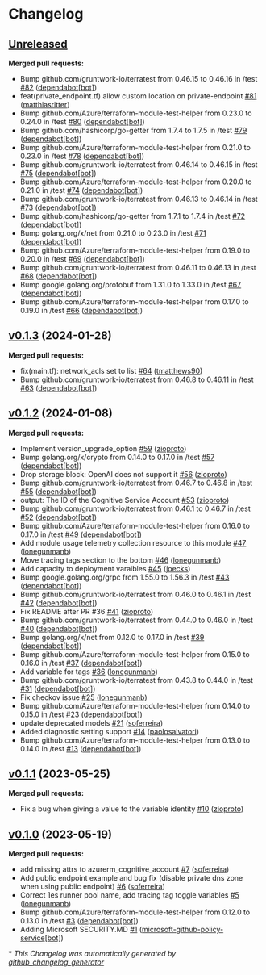 # Changelog

## [Unreleased](https://github.com/Azure/terraform-azurerm-openai/tree/HEAD)

**Merged pull requests:**

- Bump github.com/gruntwork-io/terratest from 0.46.15 to 0.46.16 in /test [\#82](https://github.com/Azure/terraform-azurerm-openai/pull/82) ([dependabot[bot]](https://github.com/apps/dependabot))
- feat\(private\_endpoint.tf\) allow custom location on private-endpoint [\#81](https://github.com/Azure/terraform-azurerm-openai/pull/81) ([matthiasritter](https://github.com/matthiasritter))
- Bump github.com/Azure/terraform-module-test-helper from 0.23.0 to 0.24.0 in /test [\#80](https://github.com/Azure/terraform-azurerm-openai/pull/80) ([dependabot[bot]](https://github.com/apps/dependabot))
- Bump github.com/hashicorp/go-getter from 1.7.4 to 1.7.5 in /test [\#79](https://github.com/Azure/terraform-azurerm-openai/pull/79) ([dependabot[bot]](https://github.com/apps/dependabot))
- Bump github.com/Azure/terraform-module-test-helper from 0.21.0 to 0.23.0 in /test [\#78](https://github.com/Azure/terraform-azurerm-openai/pull/78) ([dependabot[bot]](https://github.com/apps/dependabot))
- Bump github.com/gruntwork-io/terratest from 0.46.14 to 0.46.15 in /test [\#75](https://github.com/Azure/terraform-azurerm-openai/pull/75) ([dependabot[bot]](https://github.com/apps/dependabot))
- Bump github.com/Azure/terraform-module-test-helper from 0.20.0 to 0.21.0 in /test [\#74](https://github.com/Azure/terraform-azurerm-openai/pull/74) ([dependabot[bot]](https://github.com/apps/dependabot))
- Bump github.com/gruntwork-io/terratest from 0.46.13 to 0.46.14 in /test [\#73](https://github.com/Azure/terraform-azurerm-openai/pull/73) ([dependabot[bot]](https://github.com/apps/dependabot))
- Bump github.com/hashicorp/go-getter from 1.7.1 to 1.7.4 in /test [\#72](https://github.com/Azure/terraform-azurerm-openai/pull/72) ([dependabot[bot]](https://github.com/apps/dependabot))
- Bump golang.org/x/net from 0.21.0 to 0.23.0 in /test [\#71](https://github.com/Azure/terraform-azurerm-openai/pull/71) ([dependabot[bot]](https://github.com/apps/dependabot))
- Bump github.com/Azure/terraform-module-test-helper from 0.19.0 to 0.20.0 in /test [\#69](https://github.com/Azure/terraform-azurerm-openai/pull/69) ([dependabot[bot]](https://github.com/apps/dependabot))
- Bump github.com/gruntwork-io/terratest from 0.46.11 to 0.46.13 in /test [\#68](https://github.com/Azure/terraform-azurerm-openai/pull/68) ([dependabot[bot]](https://github.com/apps/dependabot))
- Bump google.golang.org/protobuf from 1.31.0 to 1.33.0 in /test [\#67](https://github.com/Azure/terraform-azurerm-openai/pull/67) ([dependabot[bot]](https://github.com/apps/dependabot))
- Bump github.com/Azure/terraform-module-test-helper from 0.17.0 to 0.19.0 in /test [\#66](https://github.com/Azure/terraform-azurerm-openai/pull/66) ([dependabot[bot]](https://github.com/apps/dependabot))

## [v0.1.3](https://github.com/Azure/terraform-azurerm-openai/tree/v0.1.3) (2024-01-28)

**Merged pull requests:**

- fix\(main.tf\): network\_acls set to list [\#64](https://github.com/Azure/terraform-azurerm-openai/pull/64) ([tmatthews90](https://github.com/tmatthews90))
- Bump github.com/gruntwork-io/terratest from 0.46.8 to 0.46.11 in /test [\#63](https://github.com/Azure/terraform-azurerm-openai/pull/63) ([dependabot[bot]](https://github.com/apps/dependabot))

## [v0.1.2](https://github.com/Azure/terraform-azurerm-openai/tree/v0.1.2) (2024-01-08)

**Merged pull requests:**

- Implement version\_upgrade\_option [\#59](https://github.com/Azure/terraform-azurerm-openai/pull/59) ([zioproto](https://github.com/zioproto))
- Bump golang.org/x/crypto from 0.14.0 to 0.17.0 in /test [\#57](https://github.com/Azure/terraform-azurerm-openai/pull/57) ([dependabot[bot]](https://github.com/apps/dependabot))
- Drop storage block: OpenAI does not support it [\#56](https://github.com/Azure/terraform-azurerm-openai/pull/56) ([zioproto](https://github.com/zioproto))
- Bump github.com/gruntwork-io/terratest from 0.46.7 to 0.46.8 in /test [\#55](https://github.com/Azure/terraform-azurerm-openai/pull/55) ([dependabot[bot]](https://github.com/apps/dependabot))
- output: The ID of the Cognitive Service Account [\#53](https://github.com/Azure/terraform-azurerm-openai/pull/53) ([zioproto](https://github.com/zioproto))
- Bump github.com/gruntwork-io/terratest from 0.46.1 to 0.46.7 in /test [\#52](https://github.com/Azure/terraform-azurerm-openai/pull/52) ([dependabot[bot]](https://github.com/apps/dependabot))
- Bump github.com/Azure/terraform-module-test-helper from 0.16.0 to 0.17.0 in /test [\#49](https://github.com/Azure/terraform-azurerm-openai/pull/49) ([dependabot[bot]](https://github.com/apps/dependabot))
- Add module usage telemetry collection resource to this module [\#47](https://github.com/Azure/terraform-azurerm-openai/pull/47) ([lonegunmanb](https://github.com/lonegunmanb))
- Move tracing tags section to the bottom [\#46](https://github.com/Azure/terraform-azurerm-openai/pull/46) ([lonegunmanb](https://github.com/lonegunmanb))
- Add capacity to deployment varaibles [\#45](https://github.com/Azure/terraform-azurerm-openai/pull/45) ([joecks](https://github.com/joecks))
- Bump google.golang.org/grpc from 1.55.0 to 1.56.3 in /test [\#43](https://github.com/Azure/terraform-azurerm-openai/pull/43) ([dependabot[bot]](https://github.com/apps/dependabot))
- Bump github.com/gruntwork-io/terratest from 0.46.0 to 0.46.1 in /test [\#42](https://github.com/Azure/terraform-azurerm-openai/pull/42) ([dependabot[bot]](https://github.com/apps/dependabot))
- Fix README after PR \#36 [\#41](https://github.com/Azure/terraform-azurerm-openai/pull/41) ([zioproto](https://github.com/zioproto))
- Bump github.com/gruntwork-io/terratest from 0.44.0 to 0.46.0 in /test [\#40](https://github.com/Azure/terraform-azurerm-openai/pull/40) ([dependabot[bot]](https://github.com/apps/dependabot))
- Bump golang.org/x/net from 0.12.0 to 0.17.0 in /test [\#39](https://github.com/Azure/terraform-azurerm-openai/pull/39) ([dependabot[bot]](https://github.com/apps/dependabot))
- Bump github.com/Azure/terraform-module-test-helper from 0.15.0 to 0.16.0 in /test [\#37](https://github.com/Azure/terraform-azurerm-openai/pull/37) ([dependabot[bot]](https://github.com/apps/dependabot))
- Add variable for tags [\#36](https://github.com/Azure/terraform-azurerm-openai/pull/36) ([lonegunmanb](https://github.com/lonegunmanb))
- Bump github.com/gruntwork-io/terratest from 0.43.8 to 0.44.0 in /test [\#31](https://github.com/Azure/terraform-azurerm-openai/pull/31) ([dependabot[bot]](https://github.com/apps/dependabot))
- Fix checkov issue [\#25](https://github.com/Azure/terraform-azurerm-openai/pull/25) ([lonegunmanb](https://github.com/lonegunmanb))
- Bump github.com/Azure/terraform-module-test-helper from 0.14.0 to 0.15.0 in /test [\#23](https://github.com/Azure/terraform-azurerm-openai/pull/23) ([dependabot[bot]](https://github.com/apps/dependabot))
- update deprecated models  [\#21](https://github.com/Azure/terraform-azurerm-openai/pull/21) ([soferreira](https://github.com/soferreira))
- Added diagnostic setting support [\#14](https://github.com/Azure/terraform-azurerm-openai/pull/14) ([paolosalvatori](https://github.com/paolosalvatori))
- Bump github.com/Azure/terraform-module-test-helper from 0.13.0 to 0.14.0 in /test [\#13](https://github.com/Azure/terraform-azurerm-openai/pull/13) ([dependabot[bot]](https://github.com/apps/dependabot))

## [v0.1.1](https://github.com/Azure/terraform-azurerm-openai/tree/v0.1.1) (2023-05-25)

**Merged pull requests:**

- Fix a bug when giving a value to the variable identity [\#10](https://github.com/Azure/terraform-azurerm-openai/pull/10) ([zioproto](https://github.com/zioproto))

## [v0.1.0](https://github.com/Azure/terraform-azurerm-openai/tree/v0.1.0) (2023-05-19)

**Merged pull requests:**

- add missing attrs to azurerm\_cognitive\_account [\#7](https://github.com/Azure/terraform-azurerm-openai/pull/7) ([soferreira](https://github.com/soferreira))
- Add public endpoint example and bug fix \(disable private dns zone when using public endpoint\) [\#6](https://github.com/Azure/terraform-azurerm-openai/pull/6) ([soferreira](https://github.com/soferreira))
- Correct 1es runner pool name, add tracing tag toggle variables [\#5](https://github.com/Azure/terraform-azurerm-openai/pull/5) ([lonegunmanb](https://github.com/lonegunmanb))
- Bump github.com/Azure/terraform-module-test-helper from 0.12.0 to 0.13.0 in /test [\#3](https://github.com/Azure/terraform-azurerm-openai/pull/3) ([dependabot[bot]](https://github.com/apps/dependabot))
- Adding Microsoft SECURITY.MD [\#1](https://github.com/Azure/terraform-azurerm-openai/pull/1) ([microsoft-github-policy-service[bot]](https://github.com/apps/microsoft-github-policy-service))



\* *This Changelog was automatically generated by [github_changelog_generator](https://github.com/github-changelog-generator/github-changelog-generator)*
